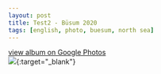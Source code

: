 ```yaml
---
layout: post
title: Test2 - Büsum 2020
tags: [english, photo, buesum, north sea]
---
```

[view album on Google Photos  
![](https://lh3.googleusercontent.com/pw/ACtC-3dN6W3shKEcQw31G87IfWO13lP1Tn4QbavEcAnzNoou1cdcd-_1Sowq-Xe144vLIlTkZuIsZxSUSgJqgn4N_p6OUAXkSPacZw0e4-KtJfy0fLDTEOEIHWuUzx1WxbW-CGGasCics-qFlRG_4axSX5o=w400)](https://photos.app.goo.gl/uanC8Pd9gjr7cNF98){:target="_blank"}